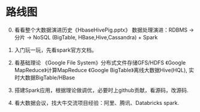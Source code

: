# 路线图

0. 看看整个大数据演进历史《HbaseHivePig.pptx》
数据处理演进：RDBMS -> 分片 -> NoSQL (BigTable, HBase,Hive,Cassandra) + Spark

1. 入门玩一玩，先看spark官方文档。

2. 看基础理论
《Google File System》分布式文件存储GFS/HDFS 
《Google MapReduce》计算MapReduce 
《Google BigTable》离线大数据Hive(HQL), 实时大数据BigTable/HBase

3. 搭建Spark应用，根据理论做调优，必要时上github贡献，看源码，改源码.

4. 看大数据会议，找大牛交流项目经验：阿里、腾讯、Databricks spark.
